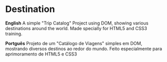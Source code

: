 # Destination
**English**
A simple "Trip Catalog" Project using DOM, showing various destinations around the world. Made specially for HTML5 and CSS3 training.

**Portguês**
Projeto de um "Catálogo de Viagens" simples em DOM, mostrando diversos destinos ao redor do mundo. Feito especialmente para aprimoramento de HTML5 e CSS3
